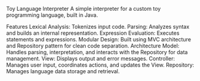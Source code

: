 Toy Language Interpreter
A simple interpreter for a custom toy programming language, built in Java.

Features
Lexical Analysis: Tokenizes input code.
Parsing: Analyzes syntax and builds an internal representation.
Expression Evaluation: Executes statements and expressions.
Modular Design: Built using MVC architecture and Repository pattern for clean code separation.
Architecture
Model: Handles parsing, interpretation, and interacts with the Repository for data management.
View: Displays output and error messages.
Controller: Manages user input, coordinates actions, and updates the View.
Repository: Manages language data storage and retrieval.

